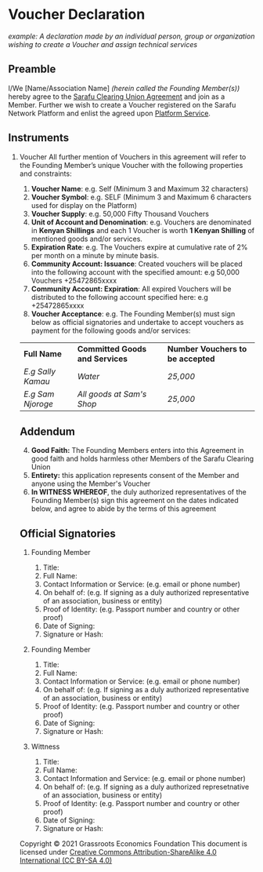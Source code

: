 # Voucher Declaration

*example: A declaration made by an individual person, group or organization wishing to create a Voucher and assign technical services*

## Preamble

I/We [Name/Association Name] _(herein called the Founding Member(s))_ hereby agree to the [Sarafu Clearing Union Agreement](/legal/scu/) and join as a Member. Further we wish to create a Voucher registered on the Sarafu Network Platform and enlist the agreed upon [Platform Service](/legal/scu_service/).

## Instruments

1. Voucher
    All further mention of Vouchers in this agreement will refer to the Founding Member’s unique Voucher with the following properties and constraints:

    1. **Voucher Name**: e.g. Self (Minimum 3 and Maximum 32 characters)
    1. **Voucher Symbol**: e.g. SELF (Minimum 3 and Maximum 6 characters used for display on the Platform)
    1. **Voucher Supply**: e.g. 50,000 Fifty Thousand Vouchers
    1. **Unit of Account and Denomination**: e.g. Vouchers are denominated in **Kenyan Shillings** and each 1 Voucher is worth **1 Kenyan Shilling** of mentioned goods and/or services. 
    1. **Expiration Rate**: e.g. The Vouchers expire at cumulative rate of 2% per month on a minute by minute basis.
    1. **Community Account: Issuance**: Created vouchers will be placed into the following account with the specified amount: e.g 50,000 Vouchers +25472865xxxx
    1. **Community Account: Expiration**: All expired Vouchers will be distributed to the following account specified here: e.g +25472865xxxx
    1. **Voucher Acceptance**: e.g. The Founding Member(s) must sign below as official signatories and undertake to accept vouchers as payment for the following goods and/or services:
      <table>
      <tr>
       <td><strong>Full Name</strong>
       </td>
       <td><strong>Committed Goods and Services</strong>
       </td>
       <td><strong>Number Vouchers to be accepted</strong>
       </td>
      </tr>
      <tr>
        <td><em>E.g Sally Kamau</em>
        </td>
        <td><em>Water</em>
        </td>
        <td><em>25,000</em>
        </td>
      </tr>
      <tr>
        <td><em>E.g Sam Njoroge</em>
        </td>
        <td><em>All goods at Sam's Shop</em>
        </td>
       <td><em>25,000</em>
       </td>
      </tr>
</table>

## Addendum

4. **Good Faith:** The Founding Members enters into this Agreement in good faith and holds harmless other Members of the Sarafu Clearing Union
5. **Entirety:** this application represents consent of the Member and anyone using the Member's Voucher
6. **In WITNESS WHEREOF**, the duly authorized representatives of the Founding Member(s) sign this agreement on the dates indicated below, and agree to abide by the terms of this agreement


## Official Signatories

1. Founding Member
    1. Title:
    1. Full Name:
    1. Contact Information or Service: (e.g. email or phone number)
    1. On behalf of: (e.g. If signing as a duly authorized representative of an association, business or entity)
    1. Proof of Identity: (e.g. Passport number and country or other proof)
    1. Date of Signing:
    1. Signature or Hash:

1. Founding Member
    1. Title:
    1. Full Name:
    1. Contact Information or Service: (e.g. email or phone number)
    1. On behalf of: (e.g. If signing as a duly authorized representative of an association, business or entity)
    1. Proof of Identity: (e.g. Passport number and country or other proof)
    1. Date of Signing:
    1. Signature or Hash:

1. Wittness
    1. Title:
    1. Full Name:
    1. Contact Information and Service: (e.g. email or phone number)
    1. On behalf of: (e.g. If signing as a duly authorized represetnative of an association, business or entity)
    1. Proof of Identity: (e.g. Passport number and country or other proof)
    1. Date of Signing:
    1. Signature or Hash:


Copyright © 2021 Grassroots Economics Foundation
This document is licensed under [Creative Commons Attribution-ShareAlike 4.0 International (CC BY-SA 4.0)](https://creativecommons.org/licenses/by-sa/4.0/ )
